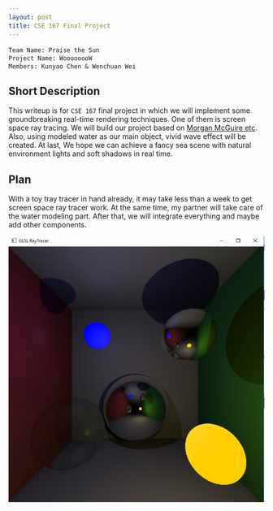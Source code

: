 ```yaml
---
layout: post
title: CSE 167 Final Project
---
```

    Team Name: Praise the Sun
    Project Name: WoooooooW 
    Members: Kunyao Chen & Wenchuan Wei


## Short Description

This writeup is for `CSE 167` final project in which we will implement some groundbreaking real-time rendering techniques. One of them is screen space ray tracing. We will build our project based on [Morgan McGuire etc](http://jcgt.org/published/0003/04/04/). Also, using modeled water as our main object, vivid wave effect will be created. At last, We hope we can achieve a fancy sea scene with natural environment lights and soft shadows in real time.

## Plan

With a toy tray tracer in hand already, it may take less than a week to get screen space ray tracer work. At the same time, my partner will take care of the water modeling part. After that, we will integrate everything and maybe add other components.

<img src="../img5/rt.jpg">

